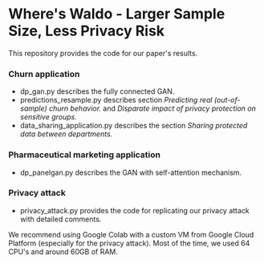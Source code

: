 # Where's Waldo - Larger Sample Size, Less Privacy Risk

This repository provides the code for our paper's results.

### Churn application
- dp_gan.py describes the fully connected GAN.
- predictions_resample.py describes section _Predicting real (out-of-sample) churn behavior._ and _Disparate impact of privacy protection on sensitive groups._
- data_sharing_application.py describes the section _Sharing protected data between departments._ 

### Pharmaceutical marketing application
- dp_panelgan.py describes the GAN with self-attention mechanism.
  
### Privacy attack
- privacy_attack.py provides the code for replicating our privacy attack with detailed comments.

We recommend using Google Colab with a custom VM from Google Cloud Platform (especially for the privacy attack). Most of the time, we used 64 CPU's and around 60GB of RAM.  
